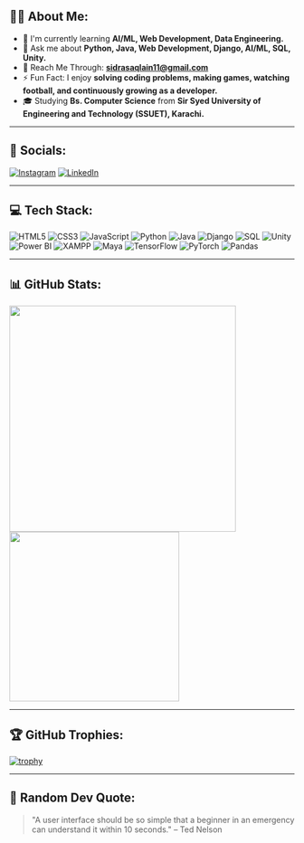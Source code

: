 ## 👩‍💻 About Me:
- 🌱 I'm currently learning **AI/ML, Web Development, Data Engineering.**
- 💬 Ask me about **Python, Java, Web Development, Django, AI/ML, SQL, Unity.**
- 📩 Reach Me Through: **sidrasaqlain11@gmail.com**
- ⚡ Fun Fact: I enjoy **solving coding problems, making games, watching football, and continuously growing as a developer.**
- 🎓 Studying **Bs. Computer Science** from **Sir Syed University of Engineering and Technology (SSUET), Karachi.**

---

## 🔗 Socials:
[![Instagram](https://img.shields.io/badge/Instagram-%23E4405F.svg?style=for-the-badge&logo=instagram&logoColor=white)](https://www.instagram.com/)
[![LinkedIn](https://img.shields.io/badge/LinkedIn-%230077B5.svg?style=for-the-badge&logo=linkedin&logoColor=white)](https://www.linkedin.com/)

---

## 💻 Tech Stack:
![HTML5](https://img.shields.io/badge/HTML5-%23E34F26.svg?style=for-the-badge&logo=html5&logoColor=white)
![CSS3](https://img.shields.io/badge/CSS3-%231572B6.svg?style=for-the-badge&logo=css3&logoColor=white)
![JavaScript](https://img.shields.io/badge/JavaScript-%23323330.svg?style=for-the-badge&logo=javascript&logoColor=%23F7DF1E)
![Python](https://img.shields.io/badge/Python-%2314354C.svg?style=for-the-badge&logo=python&logoColor=white)
![Java](https://img.shields.io/badge/Java-%23ED8B00.svg?style=for-the-badge&logo=openjdk&logoColor=white)
![Django](https://img.shields.io/badge/Django-%23092E20.svg?style=for-the-badge&logo=django&logoColor=white)
![SQL](https://img.shields.io/badge/SQL-%2307405e.svg?style=for-the-badge&logo=mysql&logoColor=white)
![Unity](https://img.shields.io/badge/Unity-%23000000.svg?style=for-the-badge&logo=unity&logoColor=white)
![Power BI](https://img.shields.io/badge/PowerBI-F2C811?style=for-the-badge&logo=powerbi&logoColor=black)
![XAMPP](https://img.shields.io/badge/XAMPP-FB7A24?style=for-the-badge&logo=xampp&logoColor=white)
![Maya](https://img.shields.io/badge/Maya-00B1E7?style=for-the-badge&logo=autodesk&logoColor=white)
![TensorFlow](https://img.shields.io/badge/TensorFlow-FF6F00?style=for-the-badge&logo=tensorflow&logoColor=white)
![PyTorch](https://img.shields.io/badge/PyTorch-EE4C2C?style=for-the-badge&logo=pytorch&logoColor=white)
![Pandas](https://img.shields.io/badge/Pandas-150458?style=for-the-badge&logo=pandas&logoColor=white)

---

## 📊 GitHub Stats:
<img src="https://github-readme-stats.vercel.app/api?username=Sidra-009&show_icons=true&theme=radical" width="400"/>
<img src="https://github-readme-stats.vercel.app/api/top-langs/?username=Sidra-009&layout=compact&theme=radical" width="300"/>

---

## 🏆 GitHub Trophies:
[![trophy](https://github-profile-trophy.vercel.app/?username=Sidra-009&theme=onedark&rank=SECRET,SSS,SS,S,A,B,C)](https://github.com/ryo-ma/github-profile-trophy)

---

## 💬 Random Dev Quote:
> "A user interface should be so simple that a beginner in an emergency can understand it within 10 seconds." – Ted Nelson
